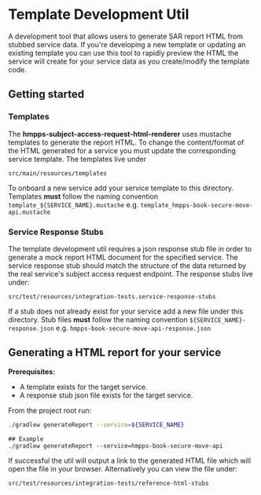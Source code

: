 # Template Development Util
A development tool that allows users to generate SAR report HTML from stubbed service data. If you're developing a new 
template or updating an existing template you can use this tool to rapidly preview the HTML the service will create for 
your service data as you create/modify the template code.

## Getting started

### Templates
The **hmpps-subject-access-request-html-renderer** uses mustache templates to generate the report HTML. To change the 
content/format of the HTML generated for a service you must update the corresponding service template. The templates 
live under 
```
src/main/resources/templates
```
To onboard a new service add your service template to this directory. Templates **must** follow the naming convention 
`template_${SERVICE_NAME}.mustache` e.g. `template_hmpps-book-secure-move-api.mustache`

### Service Response Stubs 
The template development util requires a json response stub file in order to generate a mock report HTML document for 
the specified service. The service response stub should match the structure of the data returned by the real service's 
subject access request endpoint. The response stubs live under: 
```
src/test/resources/integration-tests.service-response-stubs
```
If a stub does not already exist for your service add a new file under this directory. Stub files **must** follow the 
naming convention `${SERVICE_NAME}-response.json` e.g. `hmpps-book-secure-move-api-response.json` 

## Generating a HTML report for your service
**Prerequisites:**
- A template exists for the target service.
- A response stub json file exists for the target service.

From the project root run:
```bash
./gradlew generateReport --service=${SERVICE_NAME}
```
```
## Example
./gradlew generateReport --service=hmpps-book-secure-move-api
```
If successful the util will output a link to the generated HTML file which will open the file in your browser. 
Alternatively you can view the file under:
```
src/test/resources/integration-tests/reference-html-stubs
```